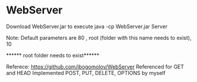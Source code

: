 # WebServer

Download WebServer.jar to execute
java -cp WebServer.jar Server <port> <root folder> <thread limit>

Note: Default parameters are 80 , root (folder with this name needs to exist), 10

****** root folder needs to exist******

Referece: https://github.com/ibogomolov/WebServer
Referenced for GET and HEAD
Implemented POST, PUT, DELETE, OPTIONS by myself

